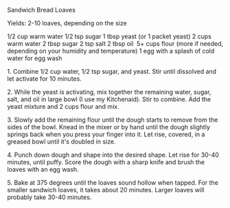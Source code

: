 
Sandwich Bread Loaves

Yields: 2-10 loaves, depending on the size 

1/2 cup warm water
1/2 tsp sugar
1 tbsp yeast (or 1 packet yeast)
2 cups warm water
2 tbsp sugar
2 tsp salt
2 tbsp oil 
5+ cups flour (more if needed, depending on your humidity and temperature)
1 egg with a splash of cold water for egg wash


1\. Combine 1/2 cup water, 1/2 tsp sugar, and yeast. Stir until dissolved and let activate for 10 minutes. 

2\. While the yeast is activating, mix together the remaining water, sugar, salt, and oil in large bowl (I use my Kitchenaid). Stir to combine. Add the yeast mixture and 2 cups flour and mix. 

3\. Slowly add the remaining flour until the dough starts to remove from the sides of the bowl. Knead in the mixer or by hand until the dough slightly springs back when you press your finger into it. Let rise, covered, in a greased bowl until it's doubled in size. 

4\. Punch down dough and shape into the desired shape. Let rise for 30-40 minutes, until puffy. Score the dough with a sharp knife and brush the loaves with an egg wash. 

5\. Bake at 375 degrees until the loaves sound hollow when tapped. For the smaller sandwich loaves, it takes about 20 minutes. Larger loaves will probably take 30-40 minutes. 
